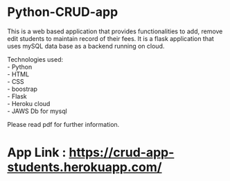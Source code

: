 # Python-CRUD-app

This is a web based application that provides functionalities to add, remove edit students to maintain record of their fees.
It is a flask application that uses mySQL data base as a backend running on cloud.

Technologies used:
<br>- Python
<br>- HTML
<br>- CSS
<br>- boostrap
<br>- Flask
<br>- Heroku cloud
<br>- JAWS Db for mysql

Please read pdf for further information.

# App Link : https://crud-app-students.herokuapp.com/
